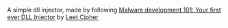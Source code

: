A simple dll injector, made by following [Malware development 101: Your first ever DLL Injector](https://www.youtube.com/watch?v=RasdnQmM3IY) by [Leet Cipher](https://www.youtube.com/@LeetCipher)